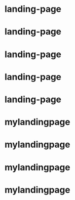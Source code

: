 # landing-page
# landing-page
# landing-page
# landing-page
# landing-page
# mylandingpage
# mylandingpage
# mylandingpage
# mylandingpage
